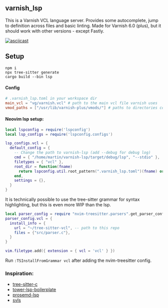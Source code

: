 ## varnish_lsp

This is a Varnish VCL language server. Provides some autocomplete, jump to definition across files and basic linting. Made for Varnish 6.0 (plus), but it should work with other versions - except Fastly.

[![asciicast](https://asciinema.org/a/575554.svg)](https://asciinema.org/a/575554)

## Setup
```
npm i
npx tree-sitter generate
cargo build --bin lsp
```

#### Config

```toml
# .varnish_lsp.toml in your workspace dir
main_vcl = "vg/varnish.vcl" # path to the main vcl file varnish uses
vmod_paths = ["/usr/lib/varnish-plus/vmods/"] # paths to directories containing your vmods (.so binaries)
```

#### Neovim lsp setup:

```lua
local lspconfig = require('lspconfig')
local lsp_configs = require('lspconfig.configs')

lsp_configs.vcl = {
  default_config = {
    -- Change the path to varnish-lsp (add --debug for debug log)
    cmd = { "/home/martin/varnish-lsp/target/debug/lsp", "--stdio" },
    filetypes = { "vcl" },
    root_dir = function(fname)
      return lspconfig.util.root_pattern(".varnish_lsp.toml")(fname) or lspconfig.util.find_git_ancestor(fname) or vim.fn.getcwd()
    end,
    settings = {},
  }
}
```

It is technically possible to use the tree-sitter grammar for syntax highlighting, but this is even more WIP than the lsp.
```lua
local parser_config = require "nvim-treesitter.parsers".get_parser_configs()
parser_config.vcl = {
  install_info = {
    url = "~/tree-sitter-vcl", -- path to this repo
    files = {"src/parser.c"},
  }
}

vim.filetype.add({ extension = { vcl = 'vcl' } })
```

Run `:TSInstallFromGrammar vcl` after adding the nvim-treesitter config.

### Inspiration:

- [tree-sitter-c](https://github.com/tree-sitter/tree-sitter-c/blob/master/grammar.js)
- [tower-lsp-boilerplate](https://github.com/IWANABETHATGUY/tower-lsp-boilerplate)
- [prosemd-lsp](https://github.com/kitten/prosemd-lsp)
- [svls](https://github.com/dalance/svls)
